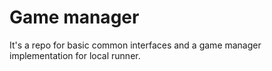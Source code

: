 # Game manager

It's a repo for basic common interfaces and a game manager implementation for local runner. 